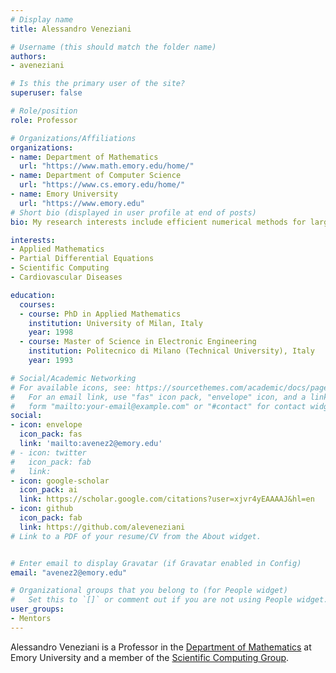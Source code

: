 ```yaml
---
# Display name
title: Alessandro Veneziani

# Username (this should match the folder name)
authors:
- aveneziani

# Is this the primary user of the site?
superuser: false

# Role/position
role: Professor 

# Organizations/Affiliations
organizations:
- name: Department of Mathematics
  url: "https://www.math.emory.edu/home/"
- name: Department of Computer Science
  url: "https://www.cs.emory.edu/home/"
- name: Emory University
  url: "https://www.emory.edu"
# Short bio (displayed in user profile at end of posts)
bio: My research interests include efficient numerical methods for large-scale scientific computing and machine learning applications.

interests:
- Applied Mathematics
- Partial Differential Equations
- Scientific Computing
- Cardiovascular Diseases

education:
  courses:
  - course: PhD in Applied Mathematics
    institution: University of Milan, Italy
    year: 1998
  - course: Master of Science in Electronic Engineering
    institution: Politecnico di Milano (Technical University), Italy
    year: 1993

# Social/Academic Networking
# For available icons, see: https://sourcethemes.com/academic/docs/page-builder/#icons
#   For an email link, use "fas" icon pack, "envelope" icon, and a link in the
#   form "mailto:your-email@example.com" or "#contact" for contact widget.
social:
- icon: envelope
  icon_pack: fas
  link: 'mailto:avenez2@emory.edu'
# - icon: twitter
#   icon_pack: fab
#   link: 
- icon: google-scholar
  icon_pack: ai
  link: https://scholar.google.com/citations?user=xjvr4yEAAAAJ&hl=en
- icon: github
  icon_pack: fab
  link: https://github.com/aleveneziani
# Link to a PDF of your resume/CV from the About widget.


# Enter email to display Gravatar (if Gravatar enabled in Config)
email: "avenez2@emory.edu"

# Organizational groups that you belong to (for People widget)
#   Set this to `[]` or comment out if you are not using People widget.
user_groups:
- Mentors
---
```


Alessandro Veneziani is a Professor in the [Department of Mathematics](http://math.emory.edu/home/) at Emory University and a member of the [Scientific Computing Group](http://www.mathcs.emory.edu/Research/Area/ScientificComputing/).
